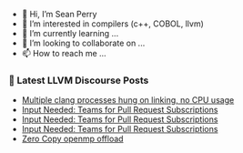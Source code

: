 - 👋 Hi, I’m Sean Perry
- 👀 I’m interested in compilers (c++, COBOL, llvm)
- 🌱 I’m currently learning ...
- 💞️ I’m looking to collaborate on ...
- 📫 How to reach me ...

<!---
s66perry/s66perry is a ✨ special ✨ repository because its `README.md` (this file) appears on your GitHub profile.
You can click the Preview link to take a look at your changes.
--->
### 📕 Latest LLVM Discourse Posts

<!-- DISCOURSE-LLVM:START -->
- [Multiple clang processes hung on linking, no CPU usage](https://discourse.llvm.org/t/multiple-clang-processes-hung-on-linking-no-cpu-usage/73134#post_1)
- [Input Needed: Teams for Pull Request Subscriptions](https://discourse.llvm.org/t/input-needed-teams-for-pull-request-subscriptions/73116?page=2#post_37)
- [Input Needed: Teams for Pull Request Subscriptions](https://discourse.llvm.org/t/input-needed-teams-for-pull-request-subscriptions/73116?page=2#post_36)
- [Input Needed: Teams for Pull Request Subscriptions](https://discourse.llvm.org/t/input-needed-teams-for-pull-request-subscriptions/73116?page=2#post_35)
- [Zero Copy openmp offload](https://discourse.llvm.org/t/zero-copy-openmp-offload/73120#post_18)
<!-- DISCOURSE-LLVM:END -->
